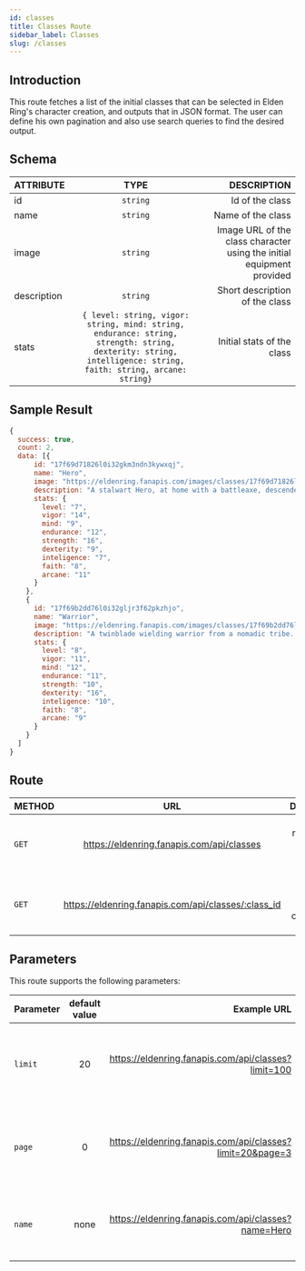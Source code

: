 ```yaml
---
id: classes
title: Classes Route
sidebar_label: Classes
slug: /classes
---
```


## Introduction

This route fetches a list of the initial classes that can be selected in Elden Ring's character creation, and outputs that in JSON format. The user can define his own pagination and also use search queries to find the desired output.

## Schema

| ATTRIBUTE        |      TYPE      |   DESCRIPTION |
| ------------- | :-----------: | -----: |
| id         | `string` | Id of the class |
| name         | `string` | Name of the class |
| image         | `string` | Image URL of the class character using the initial equipment provided |
| description         | `string` | Short description of the class |
| stats         | `{ level: string, vigor: string, mind: string, endurance: string, strength: string, dexterity: string, intelligence: string, faith: string, arcane: string}` | Initial stats of the class |

## Sample Result

```javascript
{
  success: true,
  count: 2,
  data: [{
      id: "17f69d71826l0i32gkm3ndn3kywxqj",
      name: "Hero",
      image: "https://eldenring.fanapis.com/images/classes/17f69d71826l0i32gkm3ndn3kywxqj.png",
      description: "A stalwart Hero, at home with a battleaxe, descended from a badlands chieftain",
      stats: {
        level: "7",
        vigor: "14",
        mind: "9",
        endurance: "12",
        strength: "16",
        dexterity: "9",
        inteligence: "7",
        faith: "8",
        arcane: "11"
      }
    },
    {
      id: "17f69b2dd76l0i32gljr3f62pkzhjo",
      name: "Warrior",
      image: "https://eldenring.fanapis.com/images/classes/17f69b2dd76l0i32gljr3f62pkzhjo.png",
      description: "A twinblade wielding warrior from a nomadic tribe. An origin of exceptional technique",
      stats: {
        level: "8",
        vigor: "11",
        mind: "12",
        endurance: "11",
        strength: "10",
        dexterity: "16",
        inteligence: "10",
        faith: "8",
        arcane: "9"
      }
    }
  ]
}
```

## Route

| METHOD        |      URL      |   DESCRIPTION |
| ------------- | :-----------: | -----: |
| `GET`         | <https://eldenring.fanapis.com/api/classes> | This route retrieves a list of all the classes in **Elden Ring**. |
| `GET`         | <https://eldenring.fanapis.com/api/classes/:class_id> | This route retrieves one **Elden Ring** class using its ID. |

## Parameters

This route supports the following parameters:

| Parameter        |      default value      | Example URL |  DESCRIPTION |
| ------------- | :-----------: | -----: |  -----: |
| `limit`        | 20 | <https://eldenring.fanapis.com/api/classes?limit=100> | This parameter is used to set the maximum amount of items in the response |
| `page`         | 0 | <https://eldenring.fanapis.com/api/classes?limit=20&page=3> | This parameter is used no navigate between pages of results |
| `name`         | none | <https://eldenring.fanapis.com/api/classes?name=Hero>  | This parameter is used to search for fields by their names |
